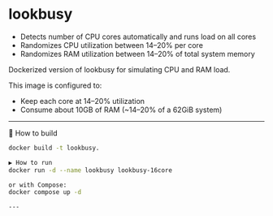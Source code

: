 # lookbusy
- Detects number of CPU cores automatically and runs load on all cores
- Randomizes CPU utilization between 14–20% per core
- Randomizes RAM utilization between 14–20% of total system memory

Dockerized version of lookbusy for simulating CPU and RAM load.

This image is configured to:
- Keep each core at 14–20% utilization
- Consume about 10GB of RAM (~14–20% of a 62GiB system)

---

🚀 How to build

```bash
docker build -t lookbusy.

▶️ How to run
docker run -d --name lookbusy lookbusy-16core

or with Compose:
docker compose up -d

---

